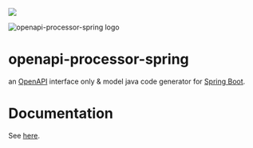 [![][badge-ci]][workflow-ci]


![openapi-processor-spring logo](images/openapi-processor-spring@1280x200.png)

# openapi-processor-spring

an [OpenAPI][openapi] interface only & model java code generator for [Spring Boot][springboot].
 

# Documentation

See [here][oap-docs].
  

[badge-license]: https://img.shields.io/badge/License-Apache%202.0-blue.svg?labelColor=313A42
[badge-ci]: https://github.com/hauner/openapi-processor-json/workflows/ci/badge.svg
[oap-license]: https://github.com/hauner/openapi-processor-spring/blob/master/LICENSE
[workflow-ci]: https://github.com/hauner/openapi-processor-json/actions?query=workflow%3Aci
[oap-docs]: https://hauner.github.com/openapi-processor/spring/current/index.html
[openapi]: https://www.openapis.org/
[springboot]: https://spring.io/projects/spring-boot
